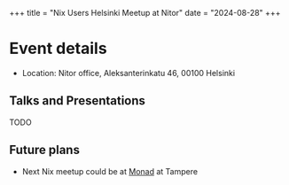 +++
title = "Nix Users Helsinki Meetup at Nitor"
date = "2024-08-28"
+++

# Event details

- Location: Nitor office, Aleksanterinkatu 46, 00100 Helsinki

## Talks and Presentations

TODO

## Future plans

- Next Nix meetup could be at [Monad](https://monad.fi/) at Tampere